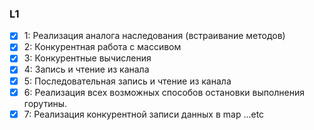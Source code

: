  ### L1

- [x] 1: Реализация аналога наследования (встраивание методов)
- [x] 2: Конкурентная работа с массивом
- [x] 3: Конкурентные вычисления
- [x] 4: Запись и чтение из канала
- [x] 5: Последовательная запись и чтение из канала
- [x] 6: Реализация всех возможных способов остановки выполнения горутины.
- [x] 7: Реализация конкурентной записи данных в map
...etc